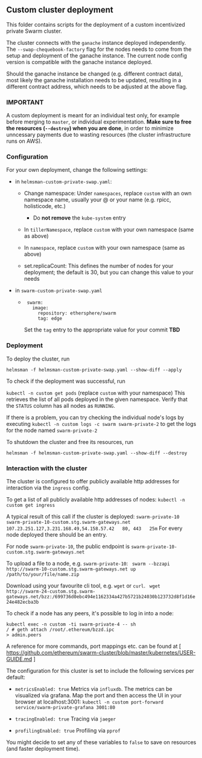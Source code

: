 ## Custom cluster deployment

This folder contains scripts for the deployment of a custom incentivized private Swarm cluster.

The cluster connects with the `ganache` instance deployed independently.
The `--swap-chequebook-factory` flag for the nodes needs to come from the setup and deployment of the ganache instance.
The current node config version is compatible with the ganache instance deployed.

Should the ganache instance be changed (e.g. different contract data), most likely the ganache installation needs to be updated, resulting in a different contract address, which needs to be adjusted at the above flag.

### IMPORTANT
A custom deployment is meant for an individual test only, for example before merging to `master`, or individual experimentation.
**Make sure to free the resources (`--destroy`) when you are done**, in order to minimize unncessary payments due to wasting resources (the cluster infrastructure runs on AWS).


### Configuration
For your own deployment, change the following settings:
* in `helmsman-custom-private-swap.yaml`:
  * Change namespace:
     Under `namespaces`, replace `custom` with an own namespace name, usually your @ or your name (e.g. rpicc, holisticode, etc.)
     * Do **not remove** the `kube-system` entry
  * In `tillerNamespace`, replace `custom` with your own namespace (same as above)
  * In `namespace`, replace `custom` with your own namespace (same as above)

  * set.replicaCount:
     This defines the number of nodes for your deployment; the default is 30, but you can change this value to your needs

* in `swarm-custom-private-swap.yaml`
  *  ```
      swarm:
        image:
          repository: ethersphere/swarm
          tag: edge
      ```
      Set the `tag` entry to the appropriate value for your commit **TBD**


### Deployment

To deploy the cluster, run

```
helmsman -f helmsman-custom-private-swap.yaml --show-diff --apply
```

To check if the deployment was successful, run

`kubectl -n custom get pods` (replace `custom` with your namespace)
This retrieves the list of all pods deployed in the given namespace. 
Verify that the `STATUS` column has all nodes as `RUNNING`.

If there is a problem, you can try checking the individual node's logs by executing
`kubectl -n custom logs -c swarm swarm-private-2` to get the logs for the node named `swarm-private-2` 

To shutdown the cluster and free its resources, run
```
helmsman -f helmsman-custom-private-swap.yaml --show-diff --destroy
```


### Interaction with the cluster

The cluster is configured to offer publicly available http addresses for interaction via the `ingress` config.

To get a list of all publicly available http addresses of nodes:
`kubectl -n custom get ingress`

A typical result of this call if the cluster is deployed:
`swarm-private-10   swarm-private-10-custom.stg.swarm-gateways.net   107.23.251.127,3.231.168.49,54.158.57.42   80, 443   25m`
For every node deployed there should be an entry.

For node `swarm-private-10`, the public endpoint is `swarm-private-10-custom.stg.swarm-gateways.net`


To upload a file to a node, e.g. `swarm-private-10`:
` swarm --bzzapi http://swarm-10-custom.stg.swarm-gateways.net up /path/to/your/file/name.zip`

Download using your favourite cli tool, e.g. `wget` or `curl`.
` wget http://swarm-24-custom.stg.swarm-gateways.net/bzz:/699736d0ebc494e1162334a427b5721b24030b123732d8f1d16e24e482ecba3b`

To check if a node has any peers, it's possible to log in into a node:
```
kubectl exec -n custom -ti swarm-private-4 -- sh
/ # geth attach /root/.ethereum/bzzd.ipc
> admin.peers
```

A reference for more commands, port mappings etc. can be found at [  https://github.com/ethereum/swarm-cluster/blob/master/kubernetes/USER-GUIDE.md ]


The configuration for this cluster is set to include the following services per default:
* `metricsEnabled: true`
   Metrics via `influxdb`. The metrics can be visualized via grafana. Map the port and then access the UI in your browser at localhost:3001:
   `kubectl -n custom port-forward service/swarm-private-grafana 3001:80`

* `tracingEnabled: true`
  Tracing via `jaeger`

*  `profilingEnabled: true`
  Profiling via `pprof`

You might decide to set any of these variables to `false` to save on resources (and faster deployment time).

